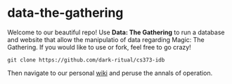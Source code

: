 # data-the-gathering
Welcome to our beautiful repo! Use **Data: The Gathering** to run a database and website that allow the manipulatio of data regarding Magic: The Gathering. If you would like to use or fork, feel free to go crazy!

`git clone https://github.com/dark-ritual/cs373-idb`

Then navigate to our personal [wiki](https://github.com/dark-ritual/cs373-idb/wiki) and peruse the annals of operation.
